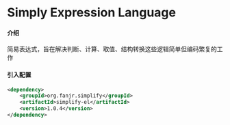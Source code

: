 # Simply Expression Language

#### 介绍
简易表达式，旨在解决判断、计算、取值、结构转换这些逻辑简单但编码繁复的工作


#### 引入配置
```xml
<dependency>
    <groupId>org.fanjr.simplify</groupId>
    <artifactId>simplify-el</artifactId>
    <version>1.0.4</version>
</dependency>
```

